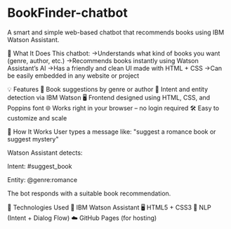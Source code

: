 # BookFinder-chatbot
A smart and simple web-based chatbot that recommends books using IBM Watson Assistant.

🧠 What It Does
This chatbot:
->Understands what kind of books you want (genre, author, etc.)
->Recommends books instantly using Watson Assistant’s AI
->Has a friendly and clean UI made with HTML + CSS
->Can be easily embedded in any website or project

💡 Features
📖 Book suggestions by genre or author
💬 Intent and entity detection via IBM Watson
🖥️ Frontend designed using HTML, CSS, and Poppins font
🌐 Works right in your browser – no login required
🛠️ Easy to customize and scale

🧪 How It Works
User types a message like:
"suggest a romance book or suggest mystery"

Watson Assistant detects:

Intent: #suggest_book

Entity: @genre:romance

The bot responds with a suitable book recommendation.

🧰 Technologies Used
💬 IBM Watson Assistant
🖥️ HTML5 + CSS3
🧠 NLP (Intent + Dialog Flow)
☁️ GitHub Pages (for hosting)
